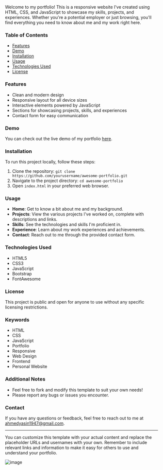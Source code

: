 Welcome to my portfolio! This is a responsive website I've created using HTML, CSS, and JavaScript to showcase my skills, projects, and experiences. Whether you're a potential employer or just browsing, you'll find everything you need to know about me and my work right here.

### Table of Contents

- [Features](#features)
- [Demo](#demo)
- [Installation](#installation)
- [Usage](#usage)
- [Technologies Used](#technologies-used)
- [License](#license)

### Features

- Clean and modern design
- Responsive layout for all device sizes
- Interactive elements powered by JavaScript
- Sections for showcasing projects, skills, and experiences
- Contact form for easy communication

### Demo

You can check out the live demo of my portfolio [here](https://ahmedyasin21.github.io).

### Installation

To run this project locally, follow these steps:

1. Clone the repository: `git clone https://github.com/yourusername/awesome-portfolio.git`
2. Navigate to the project directory: `cd awesome-portfolio`
3. Open `index.html` in your preferred web browser.

### Usage

- **Home**: Get to know a bit about me and my background.
- **Projects**: View the various projects I've worked on, complete with descriptions and links.
- **Skills**: See the technologies and skills I'm proficient in.
- **Experience**: Learn about my work experiences and achievements.
- **Contact**: Reach out to me through the provided contact form.

### Technologies Used

- HTML5
- CSS3
- JavaScript
- Bootstrap
- FontAwesome


### License

This project is public and open for anyone to use without any specific licensing restrictions.

### Keywords

- HTML
- CSS
- JavaScript
- Portfolio
- Responsive
- Web Design
- Frontend
- Personal Website

### Additional Notes

- Feel free to fork and modify this template to suit your own needs!
- Please report any bugs or issues you encounter.

### Contact

If you have any questions or feedback, feel free to reach out to me at [ahmedyasin1947@gmail.com](mailto:ahmedyasin1947@gmail.com).

---

You can customize this template with your actual content and replace the placeholder URLs and usernames with your own. Remember to include relevant links and information to make it easy for others to use and understand your portfolio.


![image](https://github.com/ahmedyasin21/ahmedyasin21.github.io/assets/93495880/4794338b-3f6b-4c10-b675-0b92711814f8)
